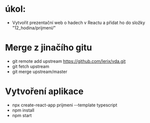 # úkol:
* Vytvořit prezentační web o hadech v Reactu a přidat ho do složky "12_hodina/prijmeni/"

# Merge z jinačího gitu
* git remote add upstream https://github.com/lerix/vda.git
* git fetch upstream 
* git merge upstream/master

# Vytvoření aplikace
* npx create-react-app prijmeni --template typescript
* npm install
* npm start